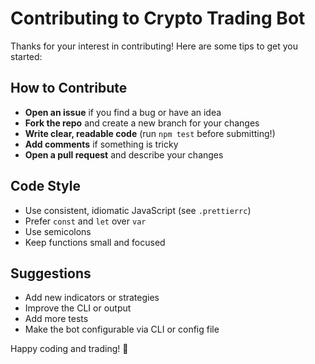 # Contributing to Crypto Trading Bot

Thanks for your interest in contributing! Here are some tips to get you started:

## How to Contribute

- **Open an issue** if you find a bug or have an idea
- **Fork the repo** and create a new branch for your changes
- **Write clear, readable code** (run `npm test` before submitting!)
- **Add comments** if something is tricky
- **Open a pull request** and describe your changes

## Code Style

- Use consistent, idiomatic JavaScript (see `.prettierrc`)
- Prefer `const` and `let` over `var`
- Use semicolons
- Keep functions small and focused

## Suggestions

- Add new indicators or strategies
- Improve the CLI or output
- Add more tests
- Make the bot configurable via CLI or config file

Happy coding and trading! 🚀